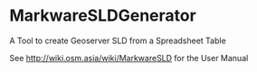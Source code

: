 MarkwareSLDGenerator
====================

A Tool to create Geoserver SLD from a Spreadsheet Table

See http://wiki.osm.asia/wiki/MarkwareSLD for the User Manual
